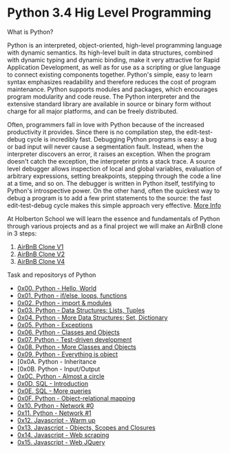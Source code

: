 # Python 3.4 Hig Level Programming

What is Python?


Python is an interpreted, object-oriented, high-level programming language with dynamic semantics. Its high-level built in data structures, combined with dynamic typing and dynamic binding, make it very attractive for Rapid Application Development, as well as for use as a scripting or glue language to connect existing components together. Python's simple, easy to learn syntax emphasizes readability and therefore reduces the cost of program maintenance. Python supports modules and packages, which encourages program modularity and code reuse. The Python interpreter and the extensive standard library are available in source or binary form without charge for all major platforms, and can be freely distributed.

Often, programmers fall in love with Python because of the increased productivity it provides. Since there is no compilation step, the edit-test-debug cycle is incredibly fast. Debugging Python programs is easy: a bug or bad input will never cause a segmentation fault. Instead, when the interpreter discovers an error, it raises an exception. When the program doesn't catch the exception, the interpreter prints a stack trace. A source level debugger allows inspection of local and global variables, evaluation of arbitrary expressions, setting breakpoints, stepping through the code a line at a time, and so on. The debugger is written in Python itself, testifying to Python's introspective power. On the other hand, often the quickest way to debug a program is to add a few print statements to the source: the fast edit-test-debug cycle makes this simple approach very effective. [More Info](https://www.python.org/doc/essays/blurb/)

At Holberton School we will learn the essence and fundamentals of Python through various projects and as a final project we will make an AirBnB clone in 3 steps:
1. [AirBnB Clone V1](https://github.com/andres0191/AirBnB_clone)
2. [AirBnB Clone V2](https://github.com/andres0191/AirBnB_clone_v2)
3. [AirBnB Clone V4](https://github.com/andres0191/AirBnB_clone_v4)

Task and repositorys of Python

- [0x00. Python - Hello, World](https://github.com/andres0191/holbertonschool-higher_level_programming/tree/master/0x00-python-hello_world)
- [0x01. Python - if/else, loops, functions ](https://github.com/andres0191/holbertonschool-higher_level_programming/tree/master/0x01-python-if_else_loops_functions)
- [ 0x02. Python - import & modules ](https://github.com/andres0191/holbertonschool-higher_level_programming/tree/master/0x02-python-import_modules)
- [0x03. Python - Data Structures: Lists, Tuples](https://github.com/andres0191/holbertonschool-higher_level_programming/tree/master/0x03-python-data_structures)
- [ 0x04. Python - More Data Structures: Set, Dictionary ](https://github.com/andres0191/holbertonschool-higher_level_programming/tree/master/0x04-python-more_data_structures)
- [0x05. Python - Exceptions ](https://github.com/andres0191/holbertonschool-higher_level_programming/tree/master/0x05-python-exceptions)
- [0x06. Python - Classes and Objects ](https://github.com/andres0191/holbertonschool-higher_level_programming/tree/master/0x06-python-classes)
- [0x07. Python - Test-driven development ](https://github.com/andres0191/holbertonschool-higher_level_programming/tree/master/0x07-python-test_driven_development)
- [0x08. Python - More Classes and Objects](https://github.com/andres0191/holbertonschool-higher_level_programming/tree/master/0x08-python-more_classes)
- [0x09. Python - Everything is object ](https://github.com/andres0191/holbertonschool-higher_level_programming/tree/master/0x09-python-everything_is_object)
- [0x0A. Python - Inheritance [](https://github.com/andres0191/holbertonschool-higher_level_programming/tree/master/0x0A-python-inheritance)
- [0x0B. Python - Input/Output [](https://github.com/andres0191/holbertonschool-higher_level_programming/tree/master/0x0B-python-input_output)
- [0x0C. Python - Almost a circle](https://github.com/andres0191/holbertonschool-higher_level_programming/tree/master/0x0C-python-almost_a_circle)
- [0x0D. SQL - Introduction](https://github.com/andres0191/holbertonschool-higher_level_programming/tree/master/0x0D-SQL_introduction)
- [0x0E. SQL - More queries ](https://github.com/andres0191/holbertonschool-higher_level_programming/tree/master/0x0E-SQL_more_queries)
- [0x0F. Python - Object-relational mapping](https://github.com/andres0191/holbertonschool-higher_level_programming/tree/master/0x0F-python-object_relational_mapping)
- [0x10. Python - Network #0 ](https://github.com/andres0191/holbertonschool-higher_level_programming/tree/master/0x10-python-network_0)
- [0x11. Python - Network #1 ](https://github.com/andres0191/holbertonschool-higher_level_programming/tree/master/0x11-python-network_1)
- [0x12. Javascript - Warm up ](https://github.com/andres0191/holbertonschool-higher_level_programming/tree/master/0x12-javascript-warm_up)
- [0x13. Javascript - Objects, Scopes and Closures ](https://github.com/andres0191/holbertonschool-higher_level_programming/tree/master/0x13-javascript_objects_scopes_closures)
- [0x14. Javascript - Web scraping ](https://github.com/andres0191/holbertonschool-higher_level_programming/tree/master/0x14-javascript-web_scraping)
- [0x15. Javascript - Web JQuery](https://github.com/andres0191/holbertonschool-higher_level_programming/tree/master/0x15-javascript-web_jquery)
